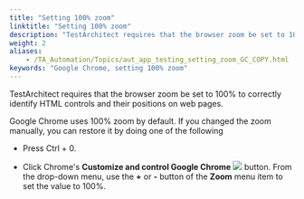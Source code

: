 ```yaml
--- 
title: "Setting 100% zoom"
linktitle: "Setting 100% zoom"
description: "TestArchitect requires that the browser zoom be set to 100% to correctly identify HTML controls and their positions on web pages."
weight: 2
aliases: 
    - /TA_Automation/Topics/aut_app_testing_setting_zoom_GC_COPY.html
keywords: "Google Chrome, setting 100% zoom"
---
```


TestArchitect requires that the browser zoom be set to 100% to correctly identify HTML controls and their positions on web pages.

Google Chrome uses 100% zoom by default. If you changed the zoom manually, you can restore it by doing one of the following

-   Press Ctrl + 0.

-   Click Chrome's **Customize and control Google Chrome** ![](/images/TA_Automation/Images/Chrome_btn.png) button. From the drop-down menu, use the **+** or **-** button of the **Zoom** menu item to set the value to 100%.




